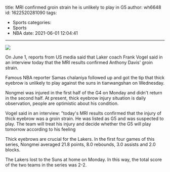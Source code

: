 title: MRI confirmed groin strain  he is unlikely to play in G5
author: wh6648
id: 1622520281090
tags: 
- Sports
categories: 
- Sports
- NBA
date: 2021-06-01 12:04:41
---
![](https://p9.itc.cn/q_70/images01/20210601/9822225dda494ca88fd17fb0f2175363.jpeg)


On June 1, reports from US media said that Laker coach Frank Vogel said in an interview today that the MRI results confirmed Anthony Davis' groin strain.

Famous NBA reporter Samas chalaniya followed up and got the tip that thick eyebrow is unlikely to play against the suns in tianwangshan on Wednesday.

Nongmei was injured in the first half of the G4 on Monday and didn't return in the second half. At present, thick eyebrow injury situation is daily observation, people are optimistic about his condition.

Vogel said in an interview: "today's MRI results confirmed that the injury of thick eyebrow was a groin strain. He was listed as G5 and was suspected to play. The team will treat his injury and decide whether the G5 will play tomorrow according to his feeling

Thick eyebrows are crucial for the Lakers. In the first four games of this series, Nongmei averaged 21.8 points, 8.0 rebounds, 3.0 assists and 2.0 blocks.

The Lakers lost to the Suns at home on Monday. In this way, the total score of the two teams in the series was 2-2.

